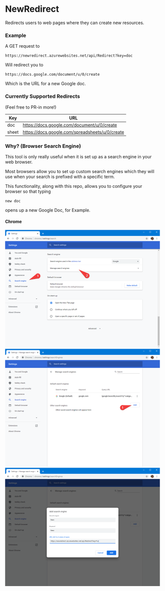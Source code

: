 
# NewRedirect

Redirects users to web pages where they can create new resources.

### Example

A GET request to
```
https://newredirect.azurewebsites.net/api/Redirect?key=doc
```
Will redirect you to
```
https://docs.google.com/document/u/0/create
```
Which is the URL for a new Google doc.

### Currently Supported Redirects
(Feel free to PR-in more!)

| Key   | URL                                             |
|-------|-------------------------------------------------|
| doc   | https://docs.google.com/document/u/0/create     |
| sheet | https://docs.google.com/spreadsheets/u/0/create |

### Why? (Browser Search Engine)

This tool is only really useful when it is set up as a search engine in your web browser.

Most browsers allow you to set up custom search engines which they will use when your search is prefixed with a specific term.

This functionality, along with this repo, allows you to configure your browser so that typing
```
new doc
```
opens up a new Google Doc, for Example.

#### Chrome
<img src="media/Chrome1.png" alt="Chrome Instruction 1" width="800"/>
<img src="media/Chrome2.png" alt="Chrome Instruction 2" width="800"/>
<img src="media/Chrome3.png" alt="Chrome Instruction 3" width="800"/>
